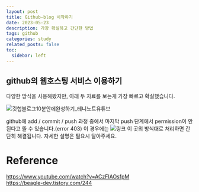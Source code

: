```yaml
---
layout: post
title: Github-blog 시작하기
date: 2023-05-23
description: 가장 확실하고 간단한 방법
tags: github
categories: study
related_posts: false
toc:
  sidebar: left
---
```


## github의 웹호스팅 서비스 이용하기

다양한 방식을 사용해봤지만, 아래 두 자료를 보는게 가장 빠르고 확실했습니다.

![깃헙블로그10분안에완성하기_테니노트유튜브](https://www.youtube.com/watch?v=ACzFIAOsfpM)

github에 add / commit / push 과정 중에서 마지막 push 단계에서 permission이 안된다고 뜰 수 있습니다.(error 403) 이 경우에는 ![링크](https://beagle-dev.tistory.com/244) 이 곳의 방식대로 처리하면 간단히 해결됩니다. 자세한 설명은 필요시 달아주세요.

# Reference
https://www.youtube.com/watch?v=ACzFIAOsfpM<br>
https://beagle-dev.tistory.com/244<br>
